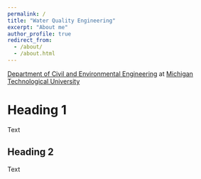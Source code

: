 ```yaml
---
permalink: /
title: "Water Quality Engineering"
excerpt: "About me"
author_profile: true
redirect_from: 
  - /about/
  - /about.html
---
```


[Department of Civil and Environmental Engineering](https://www.mtu.edu/cee) at
[Michigan Technological University](https://www.mtu.edu)


Heading 1
======
Text

Heading 2
------
Text

